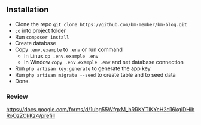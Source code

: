 ## Installation

- Clone the repo `git clone https://github.com/bm-member/bm-blog.git`
- `cd` into project folder
- Run `composer install`
- Create database
- Copy `.env.example` to `.env` or run command
    - In Linux `cp .env.example .env`
    - In Window `copy .env.example .env` and set database connection
- Run `php artisan key:generate` to generate the app key
- Run `php artisan migrate --seed` to create table and to seed data
- Done. 

### Review

https://docs.google.com/forms/d/1ubg55WfgxM_hRRKYTlKYcH2d16kgiDHibRoOzZCkKz4/prefill
